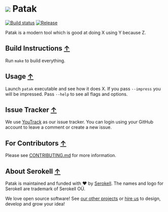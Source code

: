 <!--
   - SPDX-FileCopyrightText: 2019 Serokell <https://serokell.io>
   -
   - SPDX-License-Identifier: LicenseRef-ReplaceMe
   -->

[//]: # (This is a template of the README.md file in a repo called 'patak'.)
[//]: # (It is very tentative, just to help you start.)

[//]: # (Logo is absolutely optional)
# ![](./img/logo.png) Patak

[//]: # (Badges if appropriate)

[![Build status](https://badge.com)](https://ci.com)
[![Release](https://img.shields.io/github/release/serokell/patak.svg)](https://github.com/serokell/patak/releases)

[//]: # (Describe Patak)
Patak is a modern tool which is good at doing X using Y because Z.

## Build Instructions [↑](#-patak)

Run `make` to build everything.

## Usage [↑](#-patak)

Launch `patak` executable and see how it does X.
If you pass `--impress` you will be impressed.
Pass `--help` to see all flags and options.

[//]: # (Only for projects which don't use GitHub issues)
## Issue Tracker [↑](#-patak)

We use [YouTrack](https://issues.serokell.io/issues/PAT) as our issue
tracker. You can login using your GitHub account to leave a comment or
create a new issue.

## For Contributors [↑](#-patak)

Please see [CONTRIBUTING.md](CONTRIBUTING.md) for more information.

## About Serokell [↑](#-patak)

Patak is maintained and funded with ❤️ by [Serokell](https://serokell.io/).
The names and logo for Serokell are trademark of Serokell OÜ.

We love open source software! See [our other projects](https://serokell.io/community?utm_source=github) or [hire us](https://serokell.io/hire-us?utm_source=github) to design, develop and grow your idea!

[//]: # (TODO: consider making https://www.notion.so/serokell/Awesome-Serokell-our-repositories-list-36412d7f9e704098a2bbb41ff889d52b public and adding this link here.)

